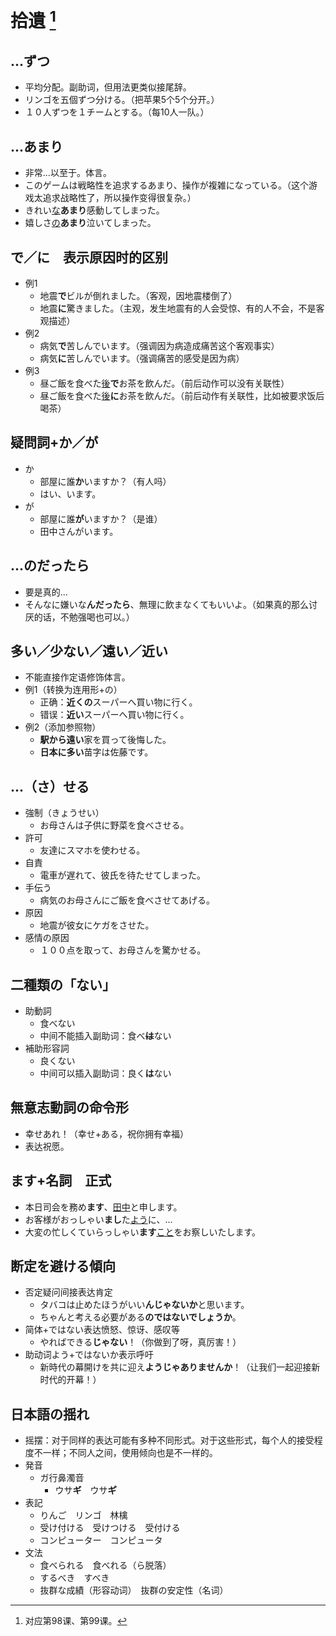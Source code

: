 # 拾遺 [^title]

## ...ずつ　　
- 平均分配。副助词，但用法更类似接尾辞。
- リンゴを五個ずつ分ける。（把苹果5个5个分开。）
- １０人ずつを１チームとする。（每10人一队。）
## ...あまり　　
- 非常...以至于。体言。
- このゲームは戦略性を追求するあまり、操作が複雑になっている。（这个游戏太追求战略性了，所以操作变得很复杂。）
- きれい<u>な</u>**あまり**感動してしまった。
- 嬉しさ<u>の</u>**あまり**泣いてしまった。
## で／に　表示原因时的区别　
- 例1
  - 地震**で**ビルが倒れました。（客观，因地震楼倒了）
  - 地震**に**驚きました。（主观，发生地震有的人会受惊、有的人不会，不是客观描述）
- 例2
  - 病気**で**苦しんでいます。（强调因为病造成痛苦这个客观事实）
  - 病気**に**苦しんでいます。（强调痛苦的感受是因为病）
- 例3
  - 昼ご飯を食べた<u>後</u>**で**お茶を飲んだ。（前后动作可以没有关联性）
  - 昼ご飯を食べた<u>後</u>**に**お茶を飲んだ。（前后动作有关联性，比如被要求饭后喝茶）
## 疑問詞+か／が　　
- か
  - 部屋に誰**か**いますか？（有人吗）
  - はい、います。
- が
  - 部屋に誰**が**いますか？（是谁）
  - 田中さんがいます。
## ...のだったら　　
- 要是真的...
- そんなに嫌いな**んだったら**、無理に飲まなくてもいいよ。（如果真的那么讨厌的话，不勉强喝也可以。）
## 多い／少ない／遠い／近い　　
- 不能直接作定语修饰体言。
- 例1（转换为连用形+の）
  - 正确：**近くの**スーパーへ買い物に行く。
  - 错误：**近い**スーパーへ買い物に行く。
- 例2（添加参照物）
  - **駅から遠い**家を買って後悔した。
  - **日本に多い**苗字は佐藤です。
## ...（さ）せる
- 強制（きょうせい）
  - お母さんは子供に野菜を食べさせる。
- 許可
  - 友達にスマホを使わせる。
- 自責
  - 電車が遅れて、彼氏を待たせてしまった。
- 手伝う
  - 病気のお母さんにご飯を食べさせてあげる。
- 原因
  - 地震が彼女にケガをさせた。
- 感情の原因
  - １００点を取って、お母さんを驚かせる。
## 二種類の「ない」
- 助動詞
  - 食べない
  - 中间不能插入副助词：食べ<del>**は**</del>ない
- 補助形容詞
  - 良くない
  - 中间可以插入副助词：良く**は**ない
## 無意志動詞の命令形
- 幸せあれ！（幸せ+ある，祝你拥有幸福）
- 表达祝愿。
## ます+名詞　正式
- 本日司会を務め**ます**、<u>田中</u>と申します。
- お客様がおっしゃい**まし**た<u>よう</u>に、...
- 大変の忙しくていらっしゃい**ます**<u>こと</u>をお察しいたします。
## 断定を避ける傾向
- 否定疑问间接表达肯定
  - タバコは止めたほうがいい**んじゃないか**と思います。
  - ちゃんと考える必要がある**のではないでしょうか**。
- 简体+ではない表达愤怒、惊讶、感叹等
  - やればできる**じゃない**！（你做到了呀，真厉害！）
- 助动词よう+ではないか表示呼吁
  - 新時代の幕開けを共に迎え**ようじゃありませんか**！（让我们一起迎接新时代的开幕！）
## 日本語の揺れ
- 摇摆：对于同样的表达可能有多种不同形式。对于这些形式，每个人的接受程度不一样；不同人之间，使用倾向也是不一样的。
- 発音
  - ガ行鼻濁音
    - ウサ**ギ**　ウサ**キ゚**
- 表記
  - りんご　リンゴ　林檎
  - 受け付ける　受けつける　受付ける
  - コンピューター　コンピュータ
- 文法
  - 食べられる　食べれる（ら脱落）
  - するべき　すべき
  - 抜群な成績（形容动词）　抜群の安定性（名词）

[^title]: 对应第98课、第99课。
